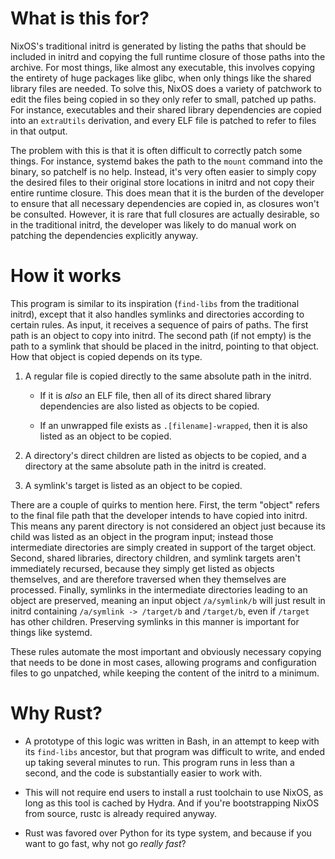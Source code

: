 # What is this for?

NixOS's traditional initrd is generated by listing the paths that
should be included in initrd and copying the full runtime closure of
those paths into the archive. For most things, like almost any
executable, this involves copying the entirety of huge packages like
glibc, when only things like the shared library files are needed. To
solve this, NixOS does a variety of patchwork to edit the files being
copied in so they only refer to small, patched up paths. For instance,
executables and their shared library dependencies are copied into an
`extraUtils` derivation, and every ELF file is patched to refer to
files in that output.

The problem with this is that it is often difficult to correctly patch
some things. For instance, systemd bakes the path to the `mount`
command into the binary, so patchelf is no help. Instead, it's very
often easier to simply copy the desired files to their original store
locations in initrd and not copy their entire runtime closure. This
does mean that it is the burden of the developer to ensure that all
necessary dependencies are copied in, as closures won't be
consulted. However, it is rare that full closures are actually
desirable, so in the traditional initrd, the developer was likely to
do manual work on patching the dependencies explicitly anyway.

# How it works

This program is similar to its inspiration (`find-libs` from the
traditional initrd), except that it also handles symlinks and
directories according to certain rules. As input, it receives a
sequence of pairs of paths. The first path is an object to copy into
initrd. The second path (if not empty) is the path to a symlink that
should be placed in the initrd, pointing to that object. How that
object is copied depends on its type.

1. A regular file is copied directly to the same absolute path in the
   initrd.

   - If it is *also* an ELF file, then all of its direct shared
     library dependencies are also listed as objects to be copied.

   - If an unwrapped file exists as `.[filename]-wrapped`, then it is
     also listed as an object to be copied.

2. A directory's direct children are listed as objects to be copied,
   and a directory at the same absolute path in the initrd is created.

3. A symlink's target is listed as an object to be copied.

There are a couple of quirks to mention here. First, the term "object"
refers to the final file path that the developer intends to have
copied into initrd. This means any parent directory is not considered
an object just because its child was listed as an object in the
program input; instead those intermediate directories are simply
created in support of the target object. Second, shared libraries,
directory children, and symlink targets aren't immediately recursed,
because they simply get listed as objects themselves, and are
therefore traversed when they themselves are processed. Finally,
symlinks in the intermediate directories leading to an object are
preserved, meaning an input object `/a/symlink/b` will just result in
initrd containing `/a/symlink -> /target/b` and `/target/b`, even if
`/target` has other children. Preserving symlinks in this manner is
important for things like systemd.

These rules automate the most important and obviously necessary
copying that needs to be done in most cases, allowing programs and
configuration files to go unpatched, while keeping the content of the
initrd to a minimum.

# Why Rust?

- A prototype of this logic was written in Bash, in an attempt to keep
  with its `find-libs` ancestor, but that program was difficult to
  write, and ended up taking several minutes to run. This program runs
  in less than a second, and the code is substantially easier to work
  with.

- This will not require end users to install a rust toolchain to use
  NixOS, as long as this tool is cached by Hydra. And if you're
  bootstrapping NixOS from source, rustc is already required anyway.

- Rust was favored over Python for its type system, and because if you
  want to go fast, why not go *really fast*?

